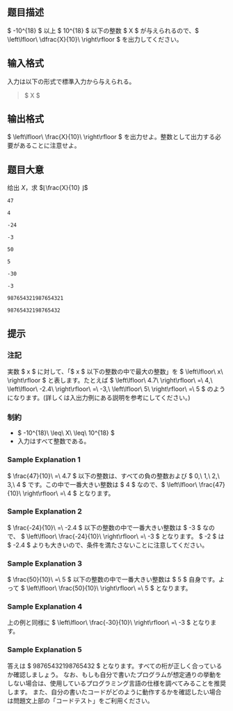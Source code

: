 ## 题目描述
[problemUrl]: https://atcoder.jp/contests/abc239/tasks/abc239_b

$ -10^{18} $ 以上 $ 10^{18} $ 以下の整数 $ X $ が与えられるので、$ \left\lfloor\ \dfrac{X}{10}\ \right\rfloor $ を出力してください。

## 输入格式
入力は以下の形式で標準入力から与えられる。

> $ X $

## 输出格式
$ \left\lfloor\ \frac{X}{10}\ \right\rfloor $ を出力せよ。整数として出力する必要があることに注意せよ。

## 题目大意
给出 $X$，求 $⌊\frac{X}{10} ⌋$

```input1
47
```

```output1
4
```

```input2
-24
```

```output2
-3
```

```input3
50
```

```output3
5
```

```input4
-30
```

```output4
-3
```

```input5
987654321987654321
```

```output5
98765432198765432
```

## 提示
### 注記

実数 $ x $ に対して、「$ x $ 以下の整数の中で最大の整数」を $ \left\lfloor\ x\ \right\rfloor $ と表します。たとえば $ \left\lfloor\ 4.7\ \right\rfloor\ =\ 4,\ \left\lfloor\ -2.4\ \right\rfloor\ =\ -3,\ \left\lfloor\ 5\ \right\rfloor\ =\ 5 $ のようになります。(詳しくは入出力例にある説明を参考にしてください。)

### 制約

- $ -10^{18}\ \leq\ X\ \leq\ 10^{18} $
- 入力はすべて整数である。

### Sample Explanation 1

$ \frac{47}{10}\ =\ 4.7 $ 以下の整数は、すべての負の整数および $ 0,\ 1,\ 2,\ 3,\ 4 $ です。この中で一番大きい整数は $ 4 $ なので、$ \left\lfloor\ \frac{47}{10}\ \right\rfloor\ =\ 4 $ となります。

### Sample Explanation 2

$ \frac{-24}{10}\ =\ -2.4 $ 以下の整数の中で一番大きい整数は $ -3 $ なので、 $ \left\lfloor\ \frac{-24}{10}\ \right\rfloor\ =\ -3 $ となります。 $ -2 $ は $ -2.4 $ よりも大きいので、条件を満たさないことに注意してください。

### Sample Explanation 3

$ \frac{50}{10}\ =\ 5 $ 以下の整数の中で一番大きい整数は $ 5 $ 自身です。よって $ \left\lfloor\ \frac{50}{10}\ \right\rfloor\ =\ 5 $ となります。

### Sample Explanation 4

上の例と同様に $ \left\lfloor\ \frac{-30}{10}\ \right\rfloor\ =\ -3 $ となります。

### Sample Explanation 5

答えは $ 98765432198765432 $ となります。すべての桁が正しく合っているか確認しましょう。 なお、もしも自分で書いたプログラムが想定通りの挙動をしない場合は、使用しているプログラミング言語の仕様を調べてみることを推奨します。 また、自分の書いたコードがどのように動作するかを確認したい場合は問題文上部の「コードテスト」をご利用ください。

